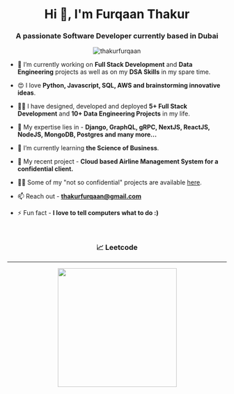 <h1 align="center">Hi 👋, I'm Furqaan Thakur</h1>
<h3 align="center">A passionate Software Developer currently based in Dubai</h3>

<p align="center"><img align="center" src="https://github-readme-streak-stats.herokuapp.com/?user=thakurfurqaan&" alt="thakurfurqaan" /></p>

- 🔭 I’m currently working on **Full Stack Development** and **Data Engineering** projects as well as on my **DSA Skills** in my spare time.

- 😍 I love **Python, Javascript, SQL, AWS and brainstorming innovative ideas**.

- 🧑‍💼 I have designed, developed and deployed **5+ Full Stack Development** and **10+ Data Engineering Projects** in my life.

- 💬 My expertise lies in  - **Django, GraphQL, gRPC, NextJS, ReactJS, NodeJS, MongoDB, Postgres and many more...**

- 🌱 I’m currently learning **the Science of Business**.

- 👨‍ My recent project - **Cloud based Airline Management System for a confidential client.**

- 👨‍💻 Some of my "not so confidential" projects are available [here](https://github.com/thakurfurqaan?tab=repositories").

- 📫 Reach out - **[thakurfurqaan@gmail.com](thakurfurqaan@gmail.com)**

- ⚡ Fun fact - **I love to tell computers what to do :)**

<!-- - 📄 Know about my experiences - [My Resume](https://docs.google.com/document/d/17FaJ9ds3jBhxrF7zzrh78v5OQJHis4gZJfAOA_zq9sk/edit?usp=sharing) -->
<!-- <p align="left"> <img src="https://komarev.com/ghpvc/?username=thakurfurqaan&label=Profile%20views&color=0e75b6&style=flat" alt="thakurfurqaan" /> </p> -->
<!-- - 📄 Everything About me - <a href="https://skyamit.netlify.com/">Know Me</a> -->


<br>

<h3 align="center">&#128200; Leetcode</h3>
<hr>
<p align="center">
<img height="273em" src="https://leetcard.jacoblin.cool/thakurfurqaan?theme=unicorn&font=Arimo&ext=heatmap" />
</p>
<!-- <h3 align="center">GitHub Details</h3> -->
<!-- <hr> -->
<!-- <p align="center" ><img align="center" src="https://github-readme-stats.vercel.app/api/top-langs?username=thakurfurqaan&show_icons=true&locale=en&layout=compact" alt="thakurfurqaan" /></p> -->
<!-- <br> -->
<!-- <p align="center">&nbsp;<img align="center" src="https://github-readme-stats.vercel.app/api?username=thakurfurqaan&show_icons=true&locale=en" alt="thakurfurqaan" /></p> -->
<!-- <br> -->
